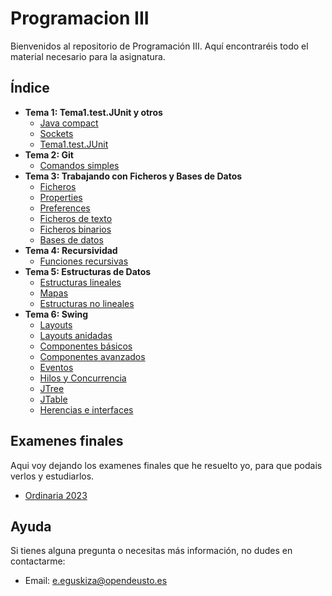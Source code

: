 # Programacion III

Bienvenidos al repositorio de Programación III. Aquí encontraréis todo el material necesario para la asignatura.

## Índice
- **Tema 1: Tema1.test.JUnit y otros**
  - [Java compact](src/Tema1/Compact.java)
  - [Sockets](src/Tema1/Sockets)
  - [Tema1.test.JUnit](src/Tema1/JUnit.java)
- **Tema 2: Git**
  - [Comandos simples](src/Tema2/Basico_Git_Terminal.txt)
- **Tema 3: Trabajando con Ficheros y Bases de Datos**
  - [Ficheros](src/Tema3/Ficheros.java)
  - [Properties](src/Tema3/Propiedades.java)
  - [Preferences](src/Tema3/Preferencias.java)
  - [Ficheros de texto](src/Tema3/FicherosTexto.java)
  - [Ficheros binarios](src/Tema3/FicherosBinarios.java)
  - [Bases de datos](src/Tema3/BasesDeDatos.java)
- **Tema 4: Recursividad**
    - [Funciones recursivas](src/Tema4/Recursividad.java)
- **Tema 5: Estructuras de Datos**
    - [Estructuras lineales](src/Tema5/EstructurasLineales.java)
    - [Mapas](src/Tema5/Mapas.java)
    - [Estructuras no lineales](src/Tema5/EstructurasNoLineales.java)
- **Tema 6: Swing**
    - [Layouts](src/Tema6/SwingLayouts.java)
    - [Layouts anidadas](src/Tema6/SwingLayoutsAnidados.java)
    - [Componentes básicos](src/Tema6/SwingComponentesBasicos.java)
    - [Componentes avanzados](src/Tema6/SwingComponentesAvanzados.java)
    - [Eventos](src/Tema6/GestionEventosSwing.java)
    - [Hilos y Concurrencia](src/Tema6/SwingConcurrencyDemo.java)
    - [JTree](src/Tema6/JTreeExample.java)
    - [JTable](src/Tema6/JTableDemo.java)
    - [Herencias e interfaces](src/Tema6/EjemploHerenciaInterfaces.java)

## Examenes finales 
Aqui voy dejando los examenes finales que he resuelto yo, para que podais verlos y estudiarlos.
- [Ordinaria 2023](https://drive.google.com/drive/folders/1DUkUS8atah2q54Um5P3hIrTKapVKOC0S?usp=sharing)


## Ayuda

Si tienes alguna pregunta o necesitas más información, no dudes en contactarme:

- Email: [e.eguskiza@opendeusto.es](mailto:e.eguskiza@opendeusto.es)


